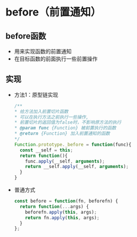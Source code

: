 # before（前置通知）

## before函数

+ 用来实现函数的前置通知
+ 在目标函数的前面执行一些前置操作

## 实现

+ 方法1：原型链实现

  ```js
  /**
  * 给方法加入前置切片函数
  * 可以在执行方法之前执行一些操作,
  * 前置切片的返回值为false时，不影响原方法的执行
  * @param func {Function} 被前置执行的函数
  * @return {Function} 加入前置通知的函数
  */
  Function.prototype._before = function(func){
    const __self = this;
    return function(){
      func.apply(__self, arguments);
      return __self.apply(__self, arguments);
    }
  }
  ```

+ 普通方式

  ```js
  const before = function(fn, beforefn) {
    return function(...args) {
      beforefn.apply(this, args);
      return fn.apply(this, args);
    }
  };
  ```
